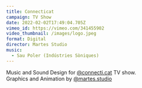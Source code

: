 ```yaml
---
title: Connecticat
campaign: TV Show
date: 2022-02-02T17:49:04.705Z
vimeo_id: https://vimeo.com/341455902
video_thumbnail: /images/logo.jpeg
format: Digital
director: Martes Studio
music:
  - Sau Poler (Indústries Sòniques)
---
```

Music and Sound Design for [@connecti.cat](https://www.instagram.com/connecti.cat/) TV show.\
Graphics and Animation by [@martes.studio](https://www.instagram.com/martes.studio/)
